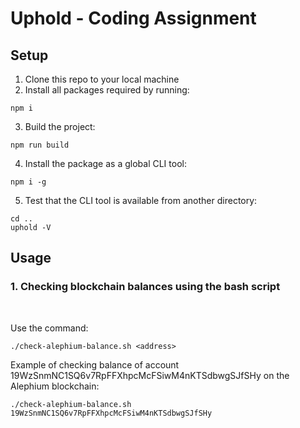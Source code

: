 # Uphold - Coding Assignment

## Setup

1. Clone this repo to your local machine
2. Install all packages required by running:

```
npm i
```
3. Build the project:

```
npm run build
```

4. Install the package as a global CLI tool:

```
npm i -g
```

5. Test that the CLI tool is available from another directory:

```
cd ..
uphold -V
```


## Usage

### 1. Checking blockchain balances using the bash script
<br/>

Use the command:

```
./check-alephium-balance.sh <address>
```

Example of checking balance of account 19WzSnmNC1SQ6v7RpFFXhpcMcFSiwM4nKTSdbwgSJfSHy on the Alephium blockchain:

```
./check-alephium-balance.sh  19WzSnmNC1SQ6v7RpFFXhpcMcFSiwM4nKTSdbwgSJfSHy
```